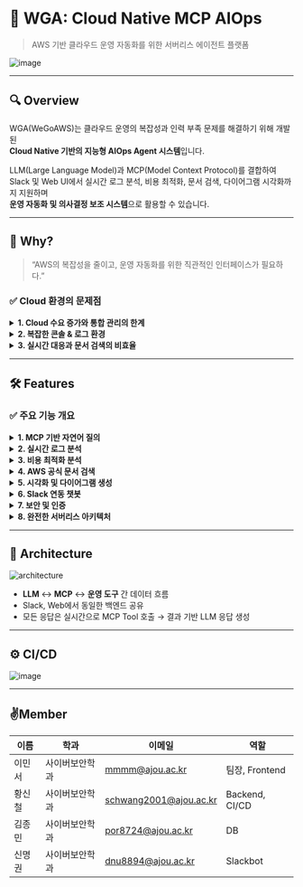 # 🤖 WGA: Cloud Native MCP AIOps
> AWS 기반 클라우드 운영 자동화를 위한 서버리스 에이전트 플랫폼

![image](https://github.com/user-attachments/assets/66731b3c-754c-4cf2-9c31-cfd0371767c1)

---

## 🔍 Overview

WGA(WeGoAWS)는 클라우드 운영의 복잡성과 인력 부족 문제를 해결하기 위해 개발된  
**Cloud Native 기반의 지능형 AIOps Agent 시스템**입니다.

LLM(Large Language Model)과 MCP(Model Context Protocol)를 결합하여  
Slack 및 Web UI에서 실시간 로그 분석, 비용 최적화, 문서 검색, 다이어그램 시각화까지 지원하며  
**운영 자동화 및 의사결정 보조 시스템**으로 활용할 수 있습니다.

---

## 🤔 Why?

> “AWS의 복잡성을 줄이고, 운영 자동화를 위한 직관적인 인터페이스가 필요하다.”

### ✅ Cloud 환경의 문제점
<details><summary><b>1. Cloud 수요 증가와 통합 관리의 한계</b></summary>
- 클라우드 도입률 증가
- MSA 기반 파편화된 시스템 구조
- 통합 관리 어려움 & 전문 인력 부족
</details>

<details><summary><b>2. 복잡한 콘솔 & 로그 환경</b></summary>
- 다양한 서비스 콘솔 탐색과 학습 비용 부담
- CloudTrail, GuardDuty 등 로그의 분산
- Athena 쿼리 기반 분석의 진입 장벽
</details>

<details><summary><b>3. 실시간 대응과 문서 검색의 비효율</b></summary>
- CloudWatch 대시보드 분산
- 문서 검색 시 다국어 처리, 최신성 부족
</details>

---

## 🛠️ Features

### ✅ 주요 기능 개요
<details><summary><b>1. MCP 기반 자연어 질의</b></summary>

- Claude 3.7 Sonnet 등 다양한 모델 연동
- 문맥 기반 멀티턴 대화 및 세션 관리
- LLM ↔ MCP ↔ 로그 분석 도구 자동 연동

</details>

<details><summary><b>2. 실시간 로그 분석</b></summary>

- CloudTrail, GuardDuty, Lambda 등 통합 로그 접근
- 시간/사용자/IP 단위 분석, SQL 자동 생성
- 보안 이상 징후 탐지 및 시각화 지원

</details>

<details><summary><b>3. 비용 최적화 분석</b></summary>

- 일별/지역별/서비스별 비용 Breakdown
- 인스턴스 타입별 추천, 비용 급증 탐지
- 트렌드 기반 비용 시각화

</details>

<details><summary><b>4. AWS 공식 문서 검색</b></summary>

- 공식 문서 자동 검색 및 질문 기반 추천
- 한국어 번역 및 요약 제공 (기술 용어 보존)
- 페이지네이션 지원

</details>

<details><summary><b>5. 시각화 및 다이어그램 생성</b></summary>

- 차트 15종 지원 (Line, Bar, Pie, Network 등)
- AWS 아키텍처 다이어그램 자동 생성
- Python Diagrams 기반, 한글 폰트 설정

</details>

<details><summary><b>6. Slack 연동 챗봇</b></summary>

- `/models` 명령어로 모델 선택
- 대화 히스토리 기반 연속 질의
- 사용자 인증 기반 보안 통신

</details>

<details><summary><b>7. 보안 및 인증</b></summary>

- AWS Cognito, IAM 기반 인증/인가
- OAuth 2.0 및 OIDC 지원
- CORS 정책 기반 도메인 보호

</details>

<details><summary><b>8. 완전한 서버리스 아키텍처</b></summary>

- Lambda 기반 마이크로서비스 구성
- CloudFormation 기반 IaC 완전 자동화
- Amplify + CodeBuild + S3 + API Gateway 통합

</details>

---

## 🧩 Architecture

![architecture](https://github.com/user-attachments/assets/2dea6181-5280-46ec-a144-55a413020ffd)

- **LLM** ↔ **MCP** ↔ **운영 도구** 간 데이터 흐름
- Slack, Web에서 동일한 백엔드 공유
- 모든 응답은 실시간으로 MCP Tool 호출 → 결과 기반 LLM 응답 생성

---

## ⚙ CI/CD
![image](https://github.com/user-attachments/assets/2cabbaa7-b921-4330-9a5a-ccaa33ec56da)

---

## ✌️Member
| 이름 | 학과 | 이메일 | 역할 |
| --- | --- | --- | --- |
| 이민서 | 사이버보안학과 | mmmm@ajou.ac.kr | 팀장, Frontend |
| 황신철 | 사이버보안학과 | schwang2001@ajou.ac.kr | Backend, CI/CD |
| 김종민 | 사이버보안학과 | por8724@ajou.ac.kr | DB |
| 신명권 | 사이버보안학과 | dnu8894@ajou.ac.kr | Slackbot |
